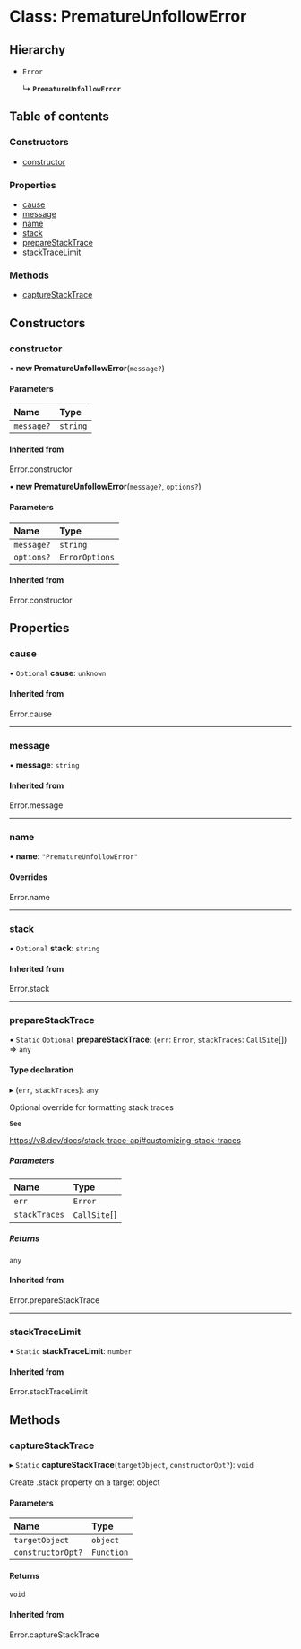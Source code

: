 # Class: PrematureUnfollowError

## Hierarchy

- `Error`

  ↳ **`PrematureUnfollowError`**

## Table of contents

### Constructors

- [constructor](PrematureUnfollowError.md#constructor)

### Properties

- [cause](PrematureUnfollowError.md#cause)
- [message](PrematureUnfollowError.md#message)
- [name](PrematureUnfollowError.md#name)
- [stack](PrematureUnfollowError.md#stack)
- [prepareStackTrace](PrematureUnfollowError.md#preparestacktrace)
- [stackTraceLimit](PrematureUnfollowError.md#stacktracelimit)

### Methods

- [captureStackTrace](PrematureUnfollowError.md#capturestacktrace)

## Constructors

### constructor

• **new PrematureUnfollowError**(`message?`)

#### Parameters

| Name | Type |
| :------ | :------ |
| `message?` | `string` |

#### Inherited from

Error.constructor

• **new PrematureUnfollowError**(`message?`, `options?`)

#### Parameters

| Name | Type |
| :------ | :------ |
| `message?` | `string` |
| `options?` | `ErrorOptions` |

#### Inherited from

Error.constructor

## Properties

### cause

• `Optional` **cause**: `unknown`

#### Inherited from

Error.cause

___

### message

• **message**: `string`

#### Inherited from

Error.message

___

### name

• **name**: ``"PrematureUnfollowError"``

#### Overrides

Error.name

___

### stack

• `Optional` **stack**: `string`

#### Inherited from

Error.stack

___

### prepareStackTrace

▪ `Static` `Optional` **prepareStackTrace**: (`err`: `Error`, `stackTraces`: `CallSite`[]) => `any`

#### Type declaration

▸ (`err`, `stackTraces`): `any`

Optional override for formatting stack traces

**`See`**

https://v8.dev/docs/stack-trace-api#customizing-stack-traces

##### Parameters

| Name | Type |
| :------ | :------ |
| `err` | `Error` |
| `stackTraces` | `CallSite`[] |

##### Returns

`any`

#### Inherited from

Error.prepareStackTrace

___

### stackTraceLimit

▪ `Static` **stackTraceLimit**: `number`

#### Inherited from

Error.stackTraceLimit

## Methods

### captureStackTrace

▸ `Static` **captureStackTrace**(`targetObject`, `constructorOpt?`): `void`

Create .stack property on a target object

#### Parameters

| Name | Type |
| :------ | :------ |
| `targetObject` | `object` |
| `constructorOpt?` | `Function` |

#### Returns

`void`

#### Inherited from

Error.captureStackTrace
